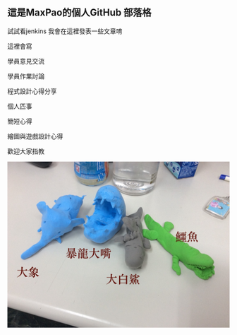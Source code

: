 ## 這是MaxPao的個人GitHub 部落格

試試看jenkins
我會在這裡發表一些文章唷


這裡會寫

學員意見交流

學員作業討論

程式設計心得分享

個人匹事

簡短心得

繪圖與遊戲設計心得






歡迎大家指教


![heihei](images/S__15867932.jpg "heihei")
